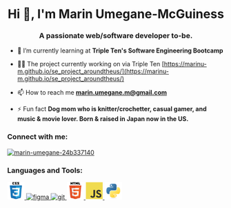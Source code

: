 <h1 align="center">Hi 👋, I'm Marin Umegane-McGuiness</h1>
<h3 align="center">A passionate web/software developer to-be.</h3>

- 🌱 I’m currently learning at **Triple Ten's Software Engineering Bootcamp**

- 👨‍💻 The project currently working on via Triple Ten [https://marinu-m.github.io/se_project_aroundtheus/](https://marinu-m.github.io/se_project_aroundtheus/)

- 📫 How to reach me **marin.umegane.m@gmail.com**

- ⚡ Fun fact **Dog mom who is knitter/crochetter, casual gamer, and music & movie lover. Born & raised in Japan now in the US.**

<h3 align="left">Connect with me:</h3>
<p align="left">
<a href="https://linkedin.com/in/marin-umegane-24b337140" target="blank"><img align="center" src="https://raw.githubusercontent.com/rahuldkjain/github-profile-readme-generator/master/src/images/icons/Social/linked-in-alt.svg" alt="marin-umegane-24b337140" height="30" width="40" /></a>
</p>

<h3 align="left">Languages and Tools:</h3>
<p align="left"> <a href="https://www.w3schools.com/css/" target="_blank" rel="noreferrer"> <img src="https://raw.githubusercontent.com/devicons/devicon/master/icons/css3/css3-original-wordmark.svg" alt="css3" width="40" height="40"/> </a> <a href="https://www.figma.com/" target="_blank" rel="noreferrer"> <img src="https://www.vectorlogo.zone/logos/figma/figma-icon.svg" alt="figma" width="40" height="40"/> </a> <a href="https://git-scm.com/" target="_blank" rel="noreferrer"> <img src="https://www.vectorlogo.zone/logos/git-scm/git-scm-icon.svg" alt="git" width="40" height="40"/> </a> <a href="https://www.w3.org/html/" target="_blank" rel="noreferrer"> <img src="https://raw.githubusercontent.com/devicons/devicon/master/icons/html5/html5-original-wordmark.svg" alt="html5" width="40" height="40"/> </a> <a href="https://developer.mozilla.org/en-US/docs/Web/JavaScript" target="_blank" rel="noreferrer"> <img src="https://raw.githubusercontent.com/devicons/devicon/master/icons/javascript/javascript-original.svg" alt="javascript" width="40" height="40"/> </a> <a href="https://www.python.org" target="_blank" rel="noreferrer"> <img src="https://raw.githubusercontent.com/devicons/devicon/master/icons/python/python-original.svg" alt="python" width="40" height="40"/> </a> </p>

